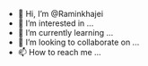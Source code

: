 - 👋 Hi, I’m @Raminkhajei
- 👀 I’m interested in ...
- 🌱 I’m currently learning ...
- 💞️ I’m looking to collaborate on ...
- 📫 How to reach me ...

<!---
Raminkhajei/Raminkhajei is a ✨ special ✨ repository because its `README.md` (this file) appears on your GitHub profile.
You can click the Preview link to take a look at your changes.
--->

